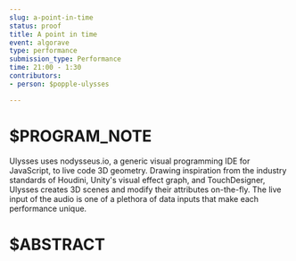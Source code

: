 ```yaml
---
slug: a-point-in-time
status: proof
title: A point in time
event: algorave
type: performance
submission_type: Performance
time: 21:00 - 1:30
contributors:
- person: $popple-ulysses

---
```


# $PROGRAM_NOTE

Ulysses uses nodysseus.io, a generic visual programming IDE for JavaScript, to
live code 3D geometry. Drawing inspiration from the industry standards of
Houdini, Unity's visual effect graph, and TouchDesigner, Ulysses creates 3D
scenes and modify their attributes on-the-fly. The live input of the audio is
one of a plethora of data inputs that make each performance unique.

# $ABSTRACT



